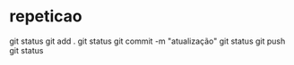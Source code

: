# repeticao
git status 
git add . 
git status 
git commit -m "atualização" 
git status git push 
git status
